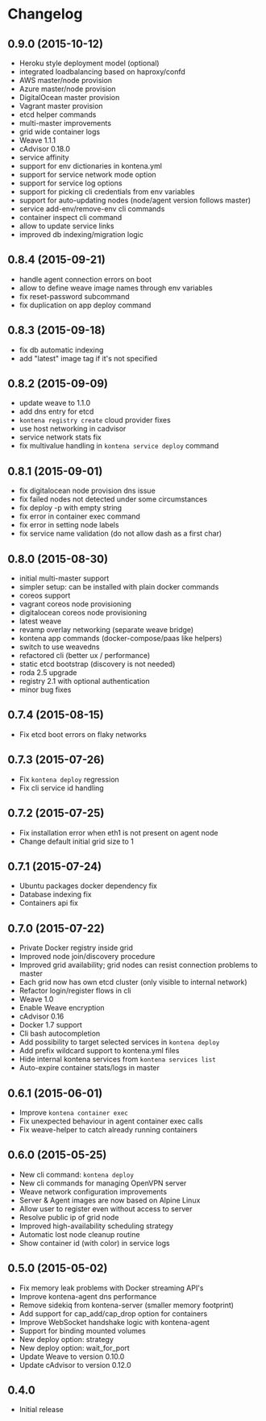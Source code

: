 # Changelog

## 0.9.0 (2015-10-12)

- Heroku style deployment model (optional)
- integrated loadbalancing based on haproxy/confd
- AWS master/node provision
- Azure master/node provision
- DigitalOcean master provision
- Vagrant master provision
- etcd helper commands
- multi-master improvements
- grid wide container logs
- Weave 1.1.1
- cAdvisor 0.18.0
- service affinity
- support for env dictionaries in kontena.yml
- support for service network mode option
- support for service log options
- support for picking cli credentials from env variables
- support for auto-updating nodes (node/agent version follows master)
- service add-env/remove-env cli commands
- container inspect cli command
- allow to update service links
- improved db indexing/migration logic

## 0.8.4 (2015-09-21)

- handle agent connection errors on boot
- allow to define weave image names through env variables
- fix reset-password subcommand
- fix duplication on app deploy command

## 0.8.3 (2015-09-18)

- fix db automatic indexing
- add "latest" image tag if it's not specified

## 0.8.2 (2015-09-09)

- update weave to 1.1.0
- add dns entry for etcd
- `kontena registry create` cloud provider fixes
- use host networking in cadvisor
- service network stats fix
- fix multivalue handling in `kontena service deploy` command

## 0.8.1 (2015-09-01)

- fix digitalocean node provision dns issue
- fix failed nodes not detected under some circumstances
- fix deploy -p with empty string
- fix error in container exec command
- fix error in setting node labels
- fix service name validation (do not allow dash as a first char)

## 0.8.0 (2015-08-30)

- initial multi-master support
- simpler setup: can be installed with plain docker commands
- coreos support
- vagrant coreos node provisioning
- digitalocean coreos node provisioning
- latest weave
- revamp overlay networking (separate weave bridge)
- kontena app commands (docker-compose/paas like helpers)
- switch to use weavedns
- refactored cli (better ux / performance)
- static etcd bootstrap (discovery is not needed)
- roda 2.5 upgrade
- registry 2.1 with optional authentication
- minor bug fixes

## 0.7.4 (2015-08-15)

- Fix etcd boot errors on flaky networks

## 0.7.3 (2015-07-26)

- Fix `kontena deploy` regression
- Fix cli service id handling

## 0.7.2 (2015-07-25)

- Fix installation error when eth1 is not present on agent node
- Change default initial grid size to 1

## 0.7.1 (2015-07-24)

- Ubuntu packages docker dependency fix
- Database indexing fix
- Containers api fix

## 0.7.0 (2015-07-22)

- Private Docker registry inside grid
- Improved node join/discovery procedure
- Improved grid availability; grid nodes can resist connection problems to master
- Each grid now has own etcd cluster (only visible to internal network)
- Refactor login/register flows in cli
- Weave 1.0
- Enable Weave encryption
- cAdvisor 0.16
- Docker 1.7 support
- Cli bash autocompletion
- Add possibility to target selected services in `kontena deploy`
- Add prefix wildcard support to kontena.yml files
- Hide internal kontena services from `kontena services list`
- Auto-expire container stats/logs in master

## 0.6.1 (2015-06-01)

- Improve `kontena container exec`
- Fix unexpected behaviour in agent container exec calls
- Fix weave-helper to catch already running containers

## 0.6.0 (2015-05-25)

- New cli command: `kontena deploy`
- New cli commands for managing OpenVPN server
- Weave network configuration improvements
- Server & Agent images are now based on Alpine Linux
- Allow user to register even without access to server
- Resolve public ip of grid node
- Improved high-availability scheduling strategy
- Automatic lost node cleanup routine
- Show container id (with color) in service logs

## 0.5.0 (2015-05-02)

- Fix memory leak problems with Docker streaming API's
- Improve kontena-agent dns performance
- Remove sidekiq from kontena-server (smaller memory footprint)
- Add support for cap_add/cap_drop option for containers
- Improve WebSocket handshake logic with kontena-agent
- Support for binding mounted volumes
- New deploy option: strategy
- New deploy option: wait_for_port
- Update Weave to version 0.10.0
- Update cAdvisor to version 0.12.0


## 0.4.0

- Initial release
